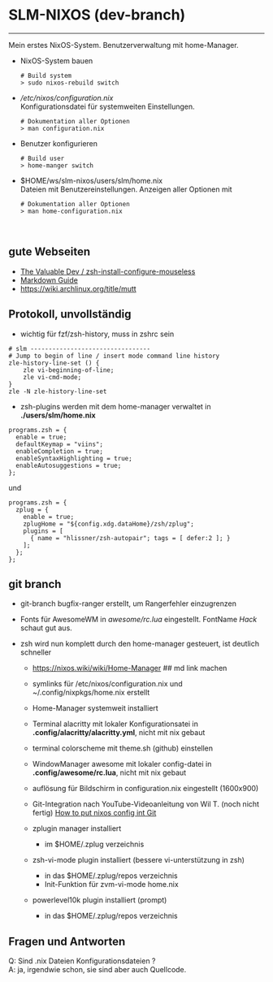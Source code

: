 # SLM-NIXOS (dev-branch)
---
Mein erstes NixOS-System. Benutzerverwaltung mit home-Manager.

- NixOS-System bauen<br>
  ```
  # Build system
  > sudo nixos-rebuild switch
  ```
- _/etc/nixos/configuration.nix_<br>
  Konfigurationsdatei für systemweiten Einstellungen.
  ```
  # Dokumentation aller Optionen
  > man configuration.nix
  ```
- Benutzer konfigurieren<br>
  ```
  # Build user
  > home-manger switch
  ```
- $HOME/ws/slm-nixos/users/slm/home.nix<br>
  Dateien mit Benutzereinstellungen. Anzeigen aller Optionen mit
  ```
  # Dokumentation aller Optionen
  > man home-configuration.nix
  ```
<br>

## gute Webseiten

- [The Valuable Dev / zsh-install-configure-mouseless](https://thevaluable.dev/zsh-install-configure-mouseless)
- [Markdown Guide](https://www.markdownguide.org/basic-syntax/)
- https://wiki.archlinux.org/title/mutt
## Protokoll, unvollständig

- wichtig für fzf/zsh-history, muss in zshrc sein
```
# slm ---------------------------------
# Jump to begin of line / insert mode command line history
zle-history-line-set () {
    zle vi-beginning-of-line;
    zle vi-cmd-mode;
}
zle -N zle-history-line-set
```
- zsh-plugins werden mit dem home-manager verwaltet in **./users/slm/home.nix**
```
programs.zsh = {
  enable = true;
  defaultKeymap = "viins";
  enableCompletion = true;
  enableSyntaxHighlighting = true;
  enableAutosuggestions = true;
};
```
und
```
programs.zsh = {
  zplug = {
    enable = true;
    zplugHome = "${config.xdg.dataHome}/zsh/zplug";
    plugins = [
      { name = "hlissner/zsh-autopair"; tags = [ defer:2 ]; }
    ];
  };
};
```

## git branch
- git-branch bugfix-ranger erstellt, um Rangerfehler einzugrenzen

- Fonts für AwesomeWM in _awesome/rc.lua_ eingestellt. FontName _Hack_ schaut gut aus.
>
- zsh wird nun komplett durch den home-manager gesteuert, ist deutlich schneller<br>

  - https://nixos.wiki/wiki/Home-Manager ## md link machen

  - symlinks für /etc/nixos/configuration.nix und ~/.config/nixpkgs/home.nix erstellt
  - Home-Manager systemweit installiert

  - Terminal alacritty mit lokaler Konfigurationsatei in **.config/alacritty/alacritty.yml**, nicht mit nix gebaut
  - terminal colorscheme mit theme.sh (github) einstellen

  - WindowManager awesome mit lokaler config-datei in **.config/awesome/rc.lua**, nicht mit nix gebaut
  - auflösung für Bildschirm in configuration.nix eingestellt (1600x900)

  - Git-Integration nach YouTube-Videoanleitung von Wil T. (noch nicht fertig)
    [How to put nixos config int Git](https://www.youtube.com/watch?v=Dy3KHMuDNS8)

  - zplugin manager installiert
    - im $HOME/.zplug verzeichnis

  - zsh-vi-mode plugin installiert (bessere vi-unterstützung in zsh)
    - in das $HOME/.zplug/repos verzeichnis
    - Init-Funktion für zvm-vi-mode home.nix

  - powerlevel10k plugin installiert (prompt)
    - in das $HOME/.zplug/repos verzeichnis

## Fragen und Antworten
Q: Sind .nix Dateien Konfigurationsdateien ?<br>
A: ja, irgendwie schon, sie sind aber auch Quellcode.<br>

